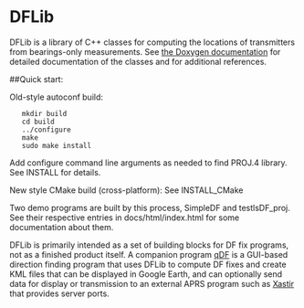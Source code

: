 # DFLib

DFLib is a library of C++ classes for computing the locations of
transmitters from bearings-only measurements.  See [the Doxygen
documentation](http://tvrusso.github.io/DFLib)  for detailed
documentation of the classes and for additional references.

##Quick start:


Old-style autoconf build:

```
   mkdir build
   cd build
   ../configure
   make
   sudo make install
```

Add configure command line arguments as needed to find PROJ.4 library.
See INSTALL for details.


New style CMake build (cross-platform): See INSTALL_CMake


Two demo programs are built by this process, SimpleDF and
testlsDF_proj.  See their respective entries in docs/html/index.html
for some documentation about them.

DFLib is primarily intended as a set of building blocks for DF fix
programs, not as a finished product itself.  A companion program
[qDF](https://github.com/tvrusso/qDF) is a GUI-based direction finding
program that uses DFLib to compute DF fixes and create KML files that
can be displayed in Google Earth, and can optionally send data for
display or transmission to an external APRS program such as
[Xastir](http://www.xastir.org) that provides server ports.